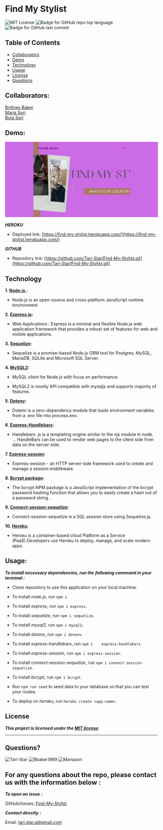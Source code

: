 # Find My Stylist

![MIT License](https://img.shields.io/badge/license-MIT-red)
![Badge for GitHub repo top language](https://img.shields.io/github/languages/top/Tari-Star/Find-My-Stylist?style=flat&logo=appveyor)
![Badge for GitHub last commit](https://img.shields.io/github/last-commit/Tari-Star/Find-My-Stylist?style=flat&logo=appveyor)

##  Table of Contents

* [Collaborators](#collaborators)
* [Demo](#demo)
* [Technology](#technology)
* [Usage](#usage)
* [License](#license)
* [Questions](#questions)


## Collaborators:

[Brittney Baker](https://github.com/Bbaker1989)<br>
[Maria Sori](https://github.com/mariasori)<br>
[Bota Seri](https://github.com/Tari-Star)

## Demo:

![demo](./public/stylesheets/images/project2.png)

***HEROKU***

* Deployed link:  [https://find-my-stylist.herokuapp.com/](https://find-my-stylist.herokuapp.com/)


***GITHUB***

* Repository link: [https://github.com/Tari-Star/Find-My-Stylist.git](https://github.com/Tari-Star/Find-My-Stylist.git)


## Technology

**1. [Node.js ](https://nodejs.org/en/):**

* Node.js is an open-source and cross-platform JavaScript runtime environment. 

**2. [Express.js](https://expressjs.com/):**

* Web Applications : Express is a minimal and flexible Node.js web application framework that provides a robust set of features for web and mobile applications.

**3. [Sequelize](https://www.npmjs.com/package/sequelize):**

* Sequelize is a promise-based Node.js ORM tool for Postgres, MySQL, MariaDB, SQLite and Microsoft SQL Server.

**4. [MySQL2](https://www.npmjs.com/package/mysql2):**

* MySQL client for Node.js with focus on performance.

* MySQL2 is mostly API compatible with mysqljs and supports majority of features.

**5. [Dotenv](https://www.npmjs.com/package/dotenv):**

* Dotenv is a zero-dependency module that loads environment variables from a .env file into process.env.

**6. [Express-Handlebars](https://www.npmjs.com/package/express-handlebars):**

* Handlebars. js is a templating engine similar to the ejs module in node. ... HandleBars can be used to render web pages to the client side from data on the server-side.

**7. [Express-session](https://www.npmjs.com/package/express-session):**

* Express-session - an HTTP server-side framework used to create and manage a session middleware. 

**8. [Bcrypt package](https://www.npmjs.com/package/bcrypt):**

* The bcrypt NPM package is a JavaScript implementation of the bcrypt password hashing function that allows you to easily create a hash out of a password string .

**9. [Connect-session-sequelize](https://www.npmjs.com/package/connect-session-sequelize):**

* Connect-session-sequelize is a SQL session store using Sequelize.js.

**10. [Heroku](https://www.heroku.com/):**

* Heroku is a container-based cloud Platform as a Service (PaaS).Developers use Heroku to deploy, manage, and scale modern apps.


 ## Usage:

***To install necessary dependencies, run the following command in your terminal :***

* Clone repository to use this application on your local machine.
* To install *node.js*, run  `npm i`.
* To install *express*, run `npm i express`.
* To install *sequelize*, run `npm i sequelize`.
* To install *mysql2*, run `npm i mysql2`.
* To install *dotenv*, run `npm i dotenv`.
* To install *express-handlebars*, run `npm i    express-handlebars`.
* To install *express-session*, run `npm i express-session`.
* To install *connect-session-sequelize*, run `npm i connect-session-sequelize`.
* To install *bcrypt*, run `npm i bcrypt`.

* Run `npm run seed` to seed data to your database so that you can test your routes.

* To deploy on *heroku*, run `heroku create <app-name>`.

 ## License

    
***This project is licensed under the [MIT license](https://choosealicense.com/licenses/mit)***
    
---
   
 ## Questions?

   
  <img src="https://avatars.githubusercontent.com/u/89365355?v=4" alt="Tari-Star" width="32%" />
  <img src="https://avatars.githubusercontent.com/u/86622638?v=4" alt="Bbaker1989" width="32%" />
  <img src="https://avatars.githubusercontent.com/u/88404610?v=4" alt="Mariasori" width="32%" />
  
  For any questions about the repo, please contact us with the information below :
  ---
  
 ***To open an issue :***
 
 GitHub/Issues: [Find-My-Stylist](https://github.com/Tari-Star/Find-My-Stylist/issues)

 ***Contact directly :***
  
 Email: [tari.star.g@gmail.com](mailto:tari.star.g@gmail.com)
